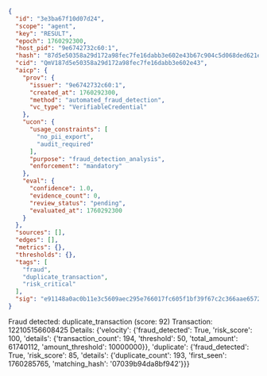 ```json
{
  "id": "3e3ba67f10d07d24",
  "scope": "agent",
  "key": "RESULT",
  "epoch": 1760292300,
  "host_pid": "9e6742732c60:1",
  "hash": "87d5e50358a29d172a98fec7fe16dabb3e602e43b67c904c5d068ded621e26af",
  "cid": "QmV187d5e50358a29d172a98fec7fe16dabb3e602e43",
  "aicp": {
    "prov": {
      "issuer": "9e6742732c60:1",
      "created_at": 1760292300,
      "method": "automated_fraud_detection",
      "vc_type": "VerifiableCredential"
    },
    "ucon": {
      "usage_constraints": [
        "no_pii_export",
        "audit_required"
      ],
      "purpose": "fraud_detection_analysis",
      "enforcement": "mandatory"
    },
    "eval": {
      "confidence": 1.0,
      "evidence_count": 0,
      "review_status": "pending",
      "evaluated_at": 1760292300
    }
  },
  "sources": [],
  "edges": [],
  "metrics": {},
  "thresholds": {},
  "tags": [
    "fraud",
    "duplicate_transaction",
    "risk_critical"
  ],
  "sig": "e91148a0ac0b11e3c5609aec295e766017fc605f1bf39f67c2c366aae65729d5"
}
```

Fraud detected: duplicate_transaction (score: 92)
Transaction: 122105156608425
Details: {'velocity': {'fraud_detected': True, 'risk_score': 100, 'details': {'transaction_count': 194, 'threshold': 50, 'total_amount': 61740112, 'amount_threshold': 10000000}}, 'duplicate': {'fraud_detected': True, 'risk_score': 85, 'details': {'duplicate_count': 193, 'first_seen': 1760285765, 'matching_hash': '07039b94da8bf942'}}}